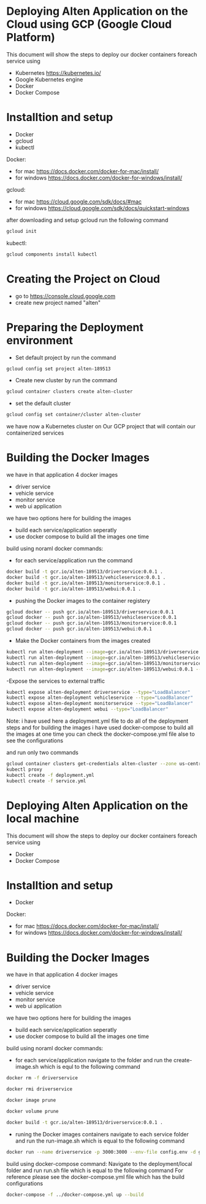 # Deploying Alten Application on the Cloud using GCP (Google Cloud Platform)

This document will show the steps to deploy our docker containers foreach service using
  
  - Kubernetes https://kubernetes.io/
  - Google Kubernetes engine 
  - Docker
  - Docker Compose

# Installtion and setup

  - Docker
  - gcloud
  - kubectl


Docker:
  - for mac https://docs.docker.com/docker-for-mac/install/
  - for windows https://docs.docker.com/docker-for-windows/install/
  

gcloud:
  - for mac https://cloud.google.com/sdk/docs/#mac
  - for windows https://cloud.google.com/sdk/docs/quickstart-windows

after downloading and setup gcloud run the following command
```sh
gcloud init
```



kubectl:
```sh
gcloud components install kubectl
```

# Creating the Project on Cloud
  - go to https://console.cloud.google.com
  - create new project named "alten"

# Preparing the Deployment environment
  - Set default project by run the command 
  ```sh
gcloud config set project alten-189513
```
 - Create new cluster by run the command
  ```sh
gcloud container clusters create alten-cluster
```
- set the default cluster 
```sh
gcloud config set container/cluster alten-cluster
```

we have now a Kubernetes cluster on Our GCP project that will contain our containerized services
  
# Building the Docker Images

we have in that application 4 docker images 
 - driver service
 - vehicle service
 - monitor service
 - web ui application
 
we have two options here for building the images
 - build each service/application seperatly 
 - use docker compose to build all the images one time
 
build using noraml docker commands:
 - for each service/application run the command  
 ```sh
docker build -t gcr.io/alten-189513/driverservice:0.0.1 .
docker build -t gcr.io/alten-189513/vehicleservice:0.0.1 .
docker build -t gcr.io/alten-189513/monitorservice:0.0.1 .
docker build -t gcr.io/alten-189513/webui:0.0.1 .
```
 - pushing the Docker images to the container registery
 ```sh
gcloud docker -- push gcr.io/alten-189513/driverservice:0.0.1
gcloud docker -- push gcr.io/alten-189513/vehicleservice:0.0.1
gcloud docker -- push gcr.io/alten-189513/monitorservice:0.0.1
gcloud docker -- push gcr.io/alten-189513/webui:0.0.1
```
 - Make the Docker containers from the images created
 ```sh
kubectl run alten-deployment --image=gcr.io/alten-189513/driverservice:0.0.1 --port=3000
kubectl run alten-deployment --image=gcr.io/alten-189513/vehicleservice:0.0.1 --port=3001
kubectl run alten-deployment --image=gcr.io/alten-189513/monitorservice:0.0.1 --port=3002
kubectl run alten-deployment --image=gcr.io/alten-189513/webui:0.0.1 --port=8080
```
 -Expose the services to external traffic
 ```sh
kubectl expose alten-deployment driverservice --type="LoadBalancer"
kubectl expose alten-deployment vehicleservice --type="LoadBalancer"
kubectl expose alten-deployment monitorservice --type="LoadBalancer"
kubectl expose alten-deployment webui --type="LoadBalancer"
```
Note: i have used here a deployment.yml file to do all of the deployment steps
and for building the images i have used docker-compose to build all the images at one time
you can check the docker-compose.yml file alse to see the configurations

and run only two commands
 ```sh
gcloud container clusters get-credentials alten-cluster --zone us-central1-a --project alten-189513
kubectl proxy
kubectl create -f deployment.yml
kubectl create -f service.yml
```



# Deploying Alten Application on the local machine 

This document will show the steps to deploy our docker containers foreach service using

  - Docker
  - Docker Compose

# Installtion and setup

  - Docker



Docker:
  - for mac https://docs.docker.com/docker-for-mac/install/
  - for windows https://docs.docker.com/docker-for-windows/install/
  

  
# Building the Docker Images

we have in that application 4 docker images 
 - driver service
 - vehicle service
 - monitor service
 - web ui application
 
we have two options here for building the images
 - build each service/application seperatly 
 - use docker compose to build all the images one time
 
build using noraml docker commands:
 - for each service/application navigate to the folder and  run the create-image.sh which is equl to the following command
 ```sh
docker rm -f driverservice

docker rmi driverservice

docker image prune

docker volume prune

docker build -t gcr.io/alten-189513/driverservice:0.0.1 .
```
 - runing the Docker images  containers navigate to each service folder and run the run-image.sh which is equal to the following command
 ```sh
docker run --name driverservice -p 3000:3000 --env-file config.env -d gcr.io/alten-189513/driverservice:0.0.1
```
build using  docker-compose command:
Navigate to the deployment/local folder and run run.sh file which is equal to the following command
For reference please see the docker-compose.yml file which has the build configurations

 ```sh
docker-compose -f ../docker-compose.yml up --build
```